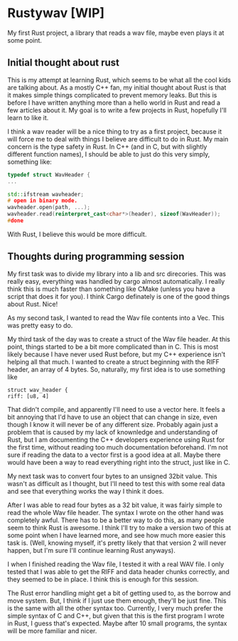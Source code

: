 # Rustywav [WIP]

My first Rust project, a library that reads a wav file, maybe even plays it at some point.

## Initial thought about rust
This is my attempt at learning Rust, which seems to be what all the cool kids are talking about.
As a mostly C++ fan, my initial thought about Rust is that it makes simple things complicated to prevent memory leaks.
But this is before I have written anything more than a hello world in Rust and read a few articles about it.
My goal is to write a few projects in Rust, hopefully I'll learn to like it.

I think a wav reader will be a nice thing to try as a first project, because it will force me to deal with things I believe are difficult to do in Rust.
My main concern is the type safety in Rust. In C++ (and in C, but with slightly different function names), I should be able to just do this very simply, something like:
```cpp
typedef struct WavHeader {
...

std::ifstream wavheader;
# open in binary mode.
wavheader.open(path, ...);
wavheader.read(reinterpret_cast<char*>(header), sizeof(WavHeader));
#done
```
With Rust, I believe this would be more difficult.

## Thoughts during programming session

My first task was to divide my library into a lib and src direcories.
This was really easy, everything was handled by cargo almost automatically. I really think this is much faster than something like CMake (unless you have a script that does it for you).
I think Cargo definately is one of the good things about Rust. Nice!

As my second task, I wanted to read the Wav file contents into a Vec. This was pretty easy to do.

My third task of the day was to create a struct of the Wav file header.
At this point, things started to be a bit more complicated than in C. This is most likely because I have never used Rust before,
but my C++ experience isn't helping all that much. I wanted to create a struct beginning with the RIFF header, an array of 4 bytes.
So, naturally, my first idea is to use something like
```
struct wav_header {
riff: [u8, 4]
```
That didn't compile, and apparently I'll need to use a vector here.
It feels a bit annoying that I'd have to use an object that can change in size, even though I know it will never be of any different size.
Probably again just a problem that is caused by my lack of knownledge and understanding of Rust, but I am documenting the C++ developers experience using Rust for the first time,
without reading too much documentation beforehand.
I'm not sure if reading the data to a vector first is a good idea at all. Maybe there would have been a way to read everything right into the struct, just like in C.

My next task was to convert four bytes to an unsigned 32bit value.
This wasn't as difficult as I thought, but I'll need to test this with some real data and see that everything works the way I think it does.


After I was able to read four bytes as a 32 bit value, it was fairly simple to read the whole Wav file header.
The syntax I wrote on the other hand was completely awful.
There has to be a better way to do this, as many people seem to think Rust is awesome.
I think I'll try to make a version two of this at some point when I have learned more, and see how much more easier this task is.
(Well, knowing myself, it's pretty likely that that version 2 will never happen, but I'm sure I'll continue learning Rust anyways).

I when I finished reading the Wav file, I tested it with a real WAV file.
I only tested that I was able to get the RIFF and data header chunks correctly, and they seemed to be in place. I think this is enough for this session.

The Rust error handling might get a bit of getting used to, as the borrow and move system.
But, I think if I just use them enough, they'll be just fine.
This is the same with all the other syntax too. Currently,
I very much prefer the simple syntax of C and C++, but given that this is the first program I wrote in Rust, I guess that's expected. Maybe after 10 small programs, the syntax will be more familiar and nicer.

